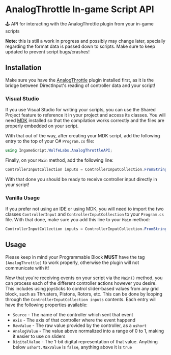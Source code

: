 # AnalogThrottle In-game Script API
🕹️ API for interacting with the AnalogThrottle plugin from your in-game scripts

**Note:** this is still a work in progress and possibly may change later, specially regarding the format data is passed down to scripts. Make sure to keep updated to prevent script bugs/crashes!

## Installation

Make sure you have the [AnalogThrottle](https://github.com/wolfe-labs/SE-AnalogThrottlePlugin) plugin installed first, as it is the bridge between DirectInput's reading of controller data and your script!

### Visual Studio

If you use Visual Studio for writing your scripts, you can use the Shared Project feature to reference it in your project and access its classes. You will need [MDK](https://github.com/malware-dev/MDK-SE) installed so that the compilation works correctly and the files are properly embedded on your script.

With that out of the way, after creating your MDK script, add the following entry to the top of your C# `Program.cs` file:

```cs
using IngameScript.WolfeLabs.AnalogThrottleAPI;
```

Finally, on your `Main` method, add the following line:

```cs
ControllerInputCollection inputs = ControllerInputCollection.FromString(argument);
```

With that done you should be ready to receive controller input directly in your script!

### Vanilla Usage

If you prefer not using an IDE or using MDK, you will need to import the two classes `ControllerInput` and `ControllerInputCollection` to your `Program.cs` file. With that done, make sure you add this line to your `Main` method:

```cs
ControllerInputCollection inputs = ControllerInputCollection.FromString(argument);
```

## Usage

Please keep in mind your Programmable Block **MUST** have the tag `[AnalogThrottle]` to work properly, otherwise the plugin will not communicate with it!

Now that you're receiving events on your script via the `Main()` method, you can process each of the different controller actions however you desire. This includes using joysticks to control slider-based values from any grid block, such as Thrusters, Pistons, Rotors, etc. This can be done by looping through the `ControllerInputCollection inputs` contents. Each entry will have the following properties available:

- `Source` - The name of the controller which sent that event
- `Axis` - The axis of that controller where the event happend
- `RawValue` - The raw value provided by the controller, as a `ushort`
- `AnalogValue` - The value above normalized into a range of 0 to 1, making it easier to use on sliders
- `DigitalValue` - The 1-bit digital representation of that value. Anything below `ushort.MaxValue` is `false`, anything above it is `true`